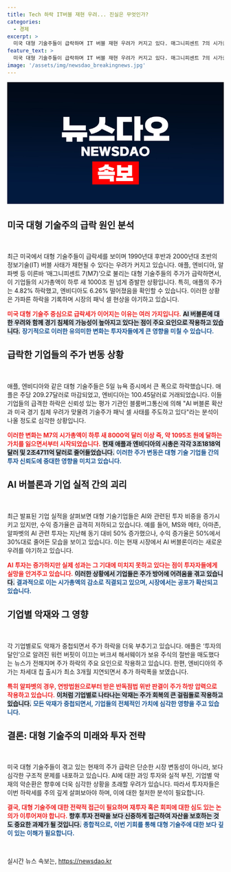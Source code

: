 ```yaml
---
title: Tech 하락 IT버블 재현 우려... 진실은 무엇인가?
categories:
  - 경제
excerpt: >
  미국 대형 기술주들이 급락하며 IT 버블 재현 우려가 커지고 있다. 매그니피센트 7의 시가총액이 하루 만에 1,000조 원 증발, AI 투자에 대한 시장의 실망감이 고조된다. 폭락의 원인은 기업별 악재와 경기 침체 우려. 이 상황이 계속된다면 시장의 불안은 더욱 커질 것이다.
feature_text: >
  미국 대형 기술주들이 급락하며 IT 버블 재현 우려가 커지고 있다. 매그니피센트 7의 시가총액이 하루 만에 1,000조 원 증발, AI 투자에 대한 시장의 실망감이 고조된다. 폭락의 원인은 기업별 악재와 경기 침체 우려. 이 상황이 계속된다면 시장의 불안은 더욱 커질 것이다.
image: '/assets/img/newsdao_breakingnews.jpg'
---
```


<p><img src="/assets/img/newsdao_breakingnews.jpg" alt="cryptoinkorea 속보" /></p>

<h2 data-ke-size="size26">미국 대형 기술주의 급락 원인 분석</h2>

<p data-ke-size="size16">&nbsp;</p>

<p>최근 미국에서 대형 기술주들이 급락세를 보이며 1990년대 후반과 2000년대 초반의 정보기술(IT) 버블 사태가 재현될 수 있다는 우려가 커지고 있습니다. 애플, 엔비디아, 알파벳 등 이른바 ‘매그니피센트 7(M7)’으로 불리는 대형 기술주들의 주가가 급락하면서, 이 기업들의 시가총액이 하루 새 1000조 원 넘게 증발한 상황입니다. 특히, 애플의 주가는 4.82% 하락했고, 엔비디아도 6.26% 떨어졌음을 확인할 수 있습니다. 이러한 상황은 가파른 하락을 기록하며 시장의 패닉 셀 현상을 야기하고 있습니다. </p>

<p><b><span style="color: #ee2323;">미국 대형 기술주 중심으로 급락세가 이어지는 이유는 여러 가지입니다.</span></b> 
<b><span style="background-color: #21538527;">AI 버블론에 대한 우려와 함께 경기 침체의 가능성이 높아지고 있다는 점이 주요 요인으로 작용하고 있습니다.</span></b>
<b><span style="color: #1a5490;">장기적으로 이러한 유의미한 변화는 투자자들에게 큰 영향을 미칠 수 있습니다.</span></b></p>

<h2 data-ke-size="size26">급락한 기업들의 주가 변동 상황</h2>

<p data-ke-size="size16">&nbsp;</p>

<p>애플, 엔비디아와 같은 대형 기술주들은 5일 뉴욕 증시에서 큰 폭으로 하락했습니다. 애플은 주당 209.27달러로 마감되었고, 엔비디아는 100.45달러로 거래되었습니다. 이들 기업들의 급격한 하락은 신뢰성 있는 평가 기관인 블룸버그통신에 의해 "AI 버블론 확산과 미국 경기 침체 우려가 맞물려 기술주가 패닉 셀 사태를 주도하고 있다"라는 분석이 나올 정도로 심각한 상황입니다. </p>

<p><b><span style="color: #ee2323;">이러한 변화는 M7의 시가총액이 하루 새 8000억 달러 이상 즉, 약 1095조 원에 달하는 가치를 잃으면서부터 시작되었습니다.</span></b>
<b><span style="background-color: #21538527;">현재 애플과 엔비디아의 시총은 각각 3조1818억 달러 및 2조4711억 달러로 줄어들었습니다.</span></b>
<b><span style="color: #1a5490;">이러한 주가 변동은 대형 기술 기업들 간의 투자 신뢰도에 중대한 영향을 미치고 있습니다.</span></b></p>

<h2 data-ke-size="size26">AI 버블론과 기업 실적 간의 괴리</h2>

<p data-ke-size="size16">&nbsp;</p>

<p>최근 발표된 기업 실적을 살펴보면 대형 기술기업들은 AI와 관련된 투자 비중을 증가시키고 있지만, 수익 증가율은 급격히 저하되고 있습니다. 예를 들어, MS와 메타, 아마존, 알파벳의 AI 관련 투자는 지난해 동기 대비 50% 증가했으나, 수익 증가율은 50%에서 30%대로 줄어든 모습을 보이고 있습니다. 이는 현재 시장에서 AI 버블론이라는 새로운 우려를 야기하고 있습니다.</p>

<p><b><span style="color: #ee2323;">AI 투자는 증가하지만 실제 성과는 그 기대에 미치지 못하고 있다는 점이 투자자들에게 실망을 안겨주고 있습니다.</span></b>
<b><span style="background-color: #21538527;">이러한 상황에서 기업들은 주가 방어에 어려움을 겪고 있습니다.</span></b>
<b><span style="color: #1a5490;">결과적으로 이는 시가총액의 감소로 직결되고 있으며, 시장에서는 공포가 확산되고 있습니다.</span></b></p>

<h2 data-ke-size="size26">기업별 악재와 그 영향</h2>

<p data-ke-size="size16">&nbsp;</p>

<p>각 기업별로도 악재가 중첩되면서 주가 하락을 더욱 부추기고 있습니다. 애플은 ‘투자의 달인’으로 알려진 워런 버핏이 이끄는 버크셔 해서웨이가 보유 주식의 절반을 매도했다는 뉴스가 전해지며 주가 하락의 주요 요인으로 작용하고 있습니다. 한편, 엔비디아의 주가는 차세대 칩 출시가 최소 3개월 지연되면서 추가 하락폭을 보였습니다.</p>

<p><b><span style="color: #ee2323;">특히 알파벳의 경우, 연방법원으로부터 받은 반독점법 위반 판결이 주가 하방 압력으로 작용하고 있습니다.</span></b>
<b><span style="background-color: #21538527;">이처럼 기업별로 나타나는 악재는 주가 회복의 큰 걸림돌로 작용하고 있습니다.</span></b>
<b><span style="color: #1a5490;">모든 악재가 중첩되면서, 기업들의 전체적인 가치에 심각한 영향을 주고 있습니다.</span></b></p>

<h2 data-ke-size="size26">결론: 대형 기술주의 미래와 투자 전략</h2>

<p data-ke-size="size16">&nbsp;</p>

<p>미국 대형 기술주들이 겪고 있는 현재의 주가 급락은 단순한 시장 변동성이 아니라, 보다 심각한 구조적 문제를 내포하고 있습니다. AI에 대한 과잉 투자와 실적 부진, 기업별 악재의 악순환은 향후에 더욱 심각한 상황을 초래할 우려가 있습니다. 따라서 투자자들은 이번 하락세를 주의 깊게 살펴보아야 하며, 이에 대한 철저한 분석이 필요합니다. </p>

<p><b><span style="color: #ee2323;">결국, 대형 기술주에 대한 전략적 접근이 필요하며 재투자 혹은 회피에 대한 심도 있는 논의가 이루어져야 합니다.</span></b>
<b><span style="background-color: #21538527;">향후 투자 전략을 보다 신중하게 접근하여 자산을 보호하는 것도 중요한 과제가 될 것입니다.</span></b>
<b><span style="color: #1a5490;">종합적으로, 이번 기회를 통해 대형 기술주에 대한 보다 깊이 있는 이해가 필요합니다.</span></b></p>

<p data-ke-size="size16">&nbsp;</p>
실시간 뉴스 속보는, <a href="https://newsdao.kr" rel="dofollow">https://newsdao.kr</a>


